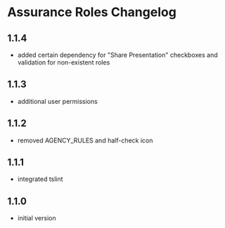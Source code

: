 # Assurance Roles Changelog

## 1.1.4

- added certain dependency for "Share Presentation" checkboxes and validation for non-existent roles

## 1.1.3

- additional user permissions

## 1.1.2

- removed AGENCY_RULES and half-check icon

## 1.1.1

- integrated tslint

## 1.1.0

- initial version